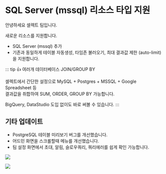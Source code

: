 # SQL Server (mssql) 리소스 타입 지원

안녕하세요 셀렉트 팀입니다.

새로운 리소스를 지원합니다.

- SQL Server (mssql) 추가
- 기존과 동일하게 테이블 자동생성, 타임존 불러오기, 최대 결과값 제한 (auto-limit)을 지원합니다.

::: tip
👍 여러개 데이터베이스 JOIN/GROUP BY

셀렉트에서 간단한 설정으로 MySQL + Postgres + MSSQL + Google Spreadsheet 등  
결과값을 취합하여 SUM, ORDER, GROUP BY 가능합니다.

BigQuery, DataStudio 도입 없이도 바로 써볼 수 있습니다.
:::

## 기타 업데이트

- PostgreSQL 테이블 미리보기 버그를 개선했습니다.
- 어드민 화면을 스크롤할때 메뉴를 개선했습니다.
- 팀 설정 화면에서 초대, 알림, 슬로우쿼리, 쿼리에러를 쉽게 확인 가능합니다.

![](https://files.readme.io/ca051fd-Oct-28-2022_11-35-13.gif)

![](https://files.readme.io/683ed30-Oct-28-2022_11-34-07.gif)